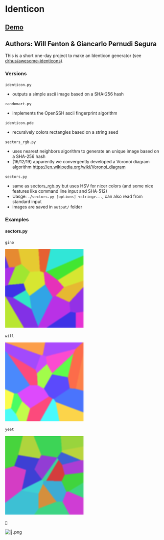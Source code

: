 # Identicon

## [Demo](https://willfenton.dev/identicon)

## Authors: Will Fenton & Giancarlo Pernudi Segura

This is a short one-day project to make an Identicon generator (see [drhus/awesome-identicons](https://github.com/drhus/awesome-identicons)).

### Versions

`identicon.py`
+ outputs a simple ascii image based on a SHA-256 hash

`randomart.py`
+ implements the OpenSSH ascii fingerprint algorithm

`identicon.pde`
+ recursively colors rectangles based on a string seed

`sectors_rgb.py`
+ uses nearest neighbors algorithm to generate an unique image based on a SHA-256 hash
+ (16/12/19) apparently we convergently developed a Voronoi diagram algorithm https://en.wikipedia.org/wiki/Voronoi_diagram

`sectors.py`
+ same as sectors_rgb.py but uses HSV for nicer colors (and some nice features like command line input and SHA-512)
+ Uasge: `./sectors.py [options] <string>...`, can also read from standard input
+ images are saved in `output/` folder


### Examples
#### sectors.py

`gino`

![gino.png](examples/gino.png "gino.png")

`will`

![will.png](examples/will.png "will.png")

`yeet`

![yeet.png](examples/yeet.png "yeet.png")

`💯`

![💯.png](examples/💯.png "💯.png")
